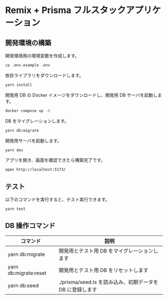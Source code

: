 # Remix + Prisma フルスタックアプリケーション

## 開発環境の構築

開発環境用の環境変数を作成します。

```sh
cp .env.example .env
```

依存ライブラリをダウンロードします。

```sh
yarn install
```

開発用 DB の Docker イメージをダウンロードし、開発用 DB サーバを起動します。

```sh
docker compose up -d
```

DB をマイグレーションします。

```sh
yarn db:migrate
```

開発用サーバを起動します。

```sh
yarn dev
```

アプリを開き、画面を確認できたら構築完了です。

```sh
open http://localhost:5173/
```

## テスト

以下のコマンドを実行すると、テスト実行できます。

```sh
yarn test
```

## DB 操作コマンド

| コマンド              | 説明                                                      |
| --------------------- | --------------------------------------------------------- |
| yarn db:migrate       | 開発用とテスト用 DB をマイグレーションします              |
| yarn db:migrate:reset | 開発用とテスト用 DB をリセットします                      |
| yarn db:seed          | ./prisma/seed.ts を読み込み、初期データを DB に登録します |
